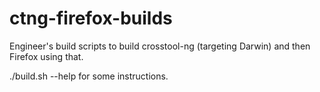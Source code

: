 ctng-firefox-builds
===================

Engineer's build scripts to build crosstool-ng (targeting Darwin) and then Firefox using that.

./build.sh --help for some instructions.
